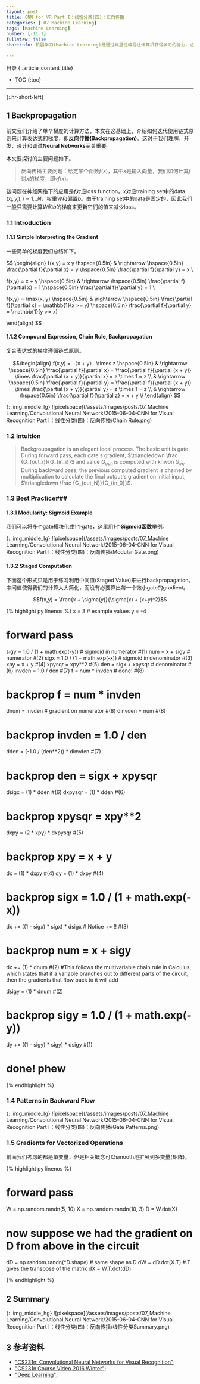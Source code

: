 ```yaml
---
layout: post
title: CNN for VR Part I：线性分类(四)：反向传播
categories: [-07 Machine Learning]
tags: [Machine Learning]
number: [-11.1]
fullview: false
shortinfo: 机器学习(Machine Learning)是通过非显性编程让计算机获得学习的能力，这在现代计算机科学中有着广泛的应用，从google的搜索分类，到OCR的训练以及AlphaGo的人工智能等等。本文是Coursera上吴恩达教授的《Machine Learning》系列课程的第一篇笔记：线性回归之单变量。

---
```

目录
{:.article_content_title}


* TOC
{:toc}

---
{:.hr-short-left}

## 1 Backpropagation ##

前文我们介绍了单个梯度的计算方法，本文在这基础上，介绍如何迭代使用链式原则来计算表达式的梯度，即**反向传播(Backpropagation)**。这对于我们理解，开发，设计和调试**Neural Networks**至关重要。

本文要探讨的主要问题如下。

> 反向传播主要问题：给定某个函数$f(x)$，其中$x$是输入向量，我们如何计算$f$对$x$的梯度，即$\triangledown f(x)$。

该问题在神经网络下的应用是$f$对应loss function，$x$对应training set中的data $(x_i,y_i), i=1 \ldots N$，权重$W$和偏置$b$。由于training set中的data是固定的，因此我们一般只需要计算$W$和$b$的梯度来更新它们的值来减少loss。

### 1.1 Introduction 

#### 1.1.1 Simple Interpreting the Gradient ###

一些简单的梯度我们总结如下。

$$ \begin{align} 
f(x,y) = x y \hspace{0.5in} & \rightarrow \hspace{0.5in} \frac{\partial f}{\partial x} = y \hspace{0.5in} \frac{\partial f}{\partial y} = x \\

f(x,y) = x + y \hspace{0.5in} & \rightarrow \hspace{0.5in} \frac{\partial f}{\partial x} = 1 \hspace{0.5in} \frac{\partial f}{\partial y} = 1 \\

f(x,y) = \max(x, y) \hspace{0.5in} & \rightarrow \hspace{0.5in} \frac{\partial f}{\partial x} = \mathbb{1}(x >= y) \hspace{0.5in} \frac{\partial f}{\partial y} = \mathbb{1}(y >= x) 

\end{align} $$


#### 1.1.2 Compound Expression, Chain Rule, Backpropagation ###

复合表达式的梯度遵循链式原则。

$$\begin{align}  
f(x,y) = （x + y） \times z \hspace{0.5in} & \rightarrow \hspace{0.5in} \frac{\partial f}{\partial x} = \frac{\partial f}{\partial (x + y)} \times \frac{\partial (x + y)}{\partial x} = z \times 1 = z \\
                                                                     & \rightarrow \hspace{0.5in} \frac{\partial f}{\partial y} = \frac{\partial f}{\partial (x + y)} \times \frac{\partial (x + y)}{\partial y} = z \times 1 = z \\
                                                                     & \rightarrow \hspace{0.5in} \frac{\partial f}{\partial z} =  x + y \\
\end{align} $$

{: .img_middle_lg}
![pixelspace](/assets/images/posts/07_Machine Learning/Convolutional Neural Network/2015-06-04-CNN for Visual Recognition Part I：线性分类(四)：反向传播/Chain Rule.png)

### 1.2 Intuition ###

> Backgroupagation is an elegant local process. The basic unit is gate. During forward pass, each gate's gradient, $\triangledown \frac {G_{out_i}}{G_{in_i}}$ and value ${G_{out_i}}$ is computed with knwon ${G_{in_i}}$. During backward pass, the previous computed gradient is chained by multiplication to calculate the final output's gradient on initial input, $\triangledown \frac {G_{out_N}}{G_{in_0}}$.

### 1.3 Best Practice###

#### 1.3.1 Modularity: Sigmoid Example ####

我们可以将多个gate模块化成1个gate，这里用1个**Sigmoid函数**举例。

{: .img_middle_lg}
![pixelspace](/assets/images/posts/07_Machine Learning/Convolutional Neural Network/2015-06-04-CNN for Visual Recognition Part I：线性分类(四)：反向传播/Modular Gate.png)

#### 1.3.2 Staged Computation ####

下面这个形式只是用于练习利用中间值(Staged Value)来进行backpropagation。中间值使得我们的计算大大简化，而没有必要算出每一个微小gate的gradient。

$$f(x,y) = \frac{x + \sigma(y)}{\sigma(x) + (x+y)^2}$$

{% highlight py linenos %}
x = 3 # example values
y = -4

# forward pass
sigy = 1.0 / (1 + math.exp(-y)) # sigmoid in numerator   #(1)
num = x + sigy # numerator                               #(2)
sigx = 1.0 / (1 + math.exp(-x)) # sigmoid in denominator #(3)
xpy = x + y                                              #(4)
xpysqr = xpy**2                                          #(5)
den = sigx + xpysqr # denominator                        #(6)
invden = 1.0 / den                                       #(7)
f = num * invden # done!                                 #(8)

# backprop f = num * invden
dnum = invden # gradient on numerator                             #(8)
dinvden = num                                                     #(8)
# backprop invden = 1.0 / den 
dden = (-1.0 / (den**2)) * dinvden                                #(7)
# backprop den = sigx + xpysqr
dsigx = (1) * dden                                                #(6)
dxpysqr = (1) * dden                                              #(6)
# backprop xpysqr = xpy**2
dxpy = (2 * xpy) * dxpysqr                                        #(5)
# backprop xpy = x + y
dx = (1) * dxpy                                                   #(4)
dy = (1) * dxpy                                                   #(4)
# backprop sigx = 1.0 / (1 + math.exp(-x))
dx += ((1 - sigx) * sigx) * dsigx # Notice += !!                  #(3)
# backprop num = x + sigy
dx += (1) * dnum                                                  #(2)
#This follows the multivariable chain rule in Calculus, which states that if a variable branches out to different parts of the circuit, then the gradients that flow back to it will add

dsigy = (1) * dnum                                                #(2)
# backprop sigy = 1.0 / (1 + math.exp(-y))
dy += ((1 - sigy) * sigy) * dsigy                                 #(1)
# done! phew

{% endhighlight %}

### 1.4 Patterns in Backward Flow ###

{: .img_middle_lg}
![pixelspace](/assets/images/posts/07_Machine Learning/Convolutional Neural Network/2015-06-04-CNN for Visual Recognition Part I：线性分类(四)：反向传播/Gate Patterns.png)

### 1.5 Gradients for Vectorized Operations ###

前面我们考虑的都是单变量，但是相关概念可以smooth地扩展到多变量(矩阵)。

{% highlight py linenos %}

# forward pass
W = np.random.randn(5, 10)
X = np.random.randn(10, 3)
D = W.dot(X)

# now suppose we had the gradient on D from above in the circuit
dD = np.random.randn(*D.shape) # same shape as D
dW = dD.dot(X.T) #.T gives the transpose of the matrix
dX = W.T.dot(dD)

{% endhighlight %}

## 2 Summary ##

{: .img_middle_hg}
![pixelspace](/assets/images/posts/07_Machine Learning/Convolutional Neural Network/2015-06-04-CNN for Visual Recognition Part I：线性分类(四)：反向传播/线性分类Summary.png)


## 3 参考资料 ##
- ["CS231n: Convolutional Neural Networks for Visual Recognition"](http://cs231n.stanford.edu/);
- ["CS231n Course Video 2016 Winter"](https://www.youtube.com/watch?v=g-PvXUjD6qg&index=1&list=PLIUoqCcJd2BjsI11qafvMWv_UqiH1Wu3Q);
- ["Deep Learning"](http://www.deeplearningbook.org/);



